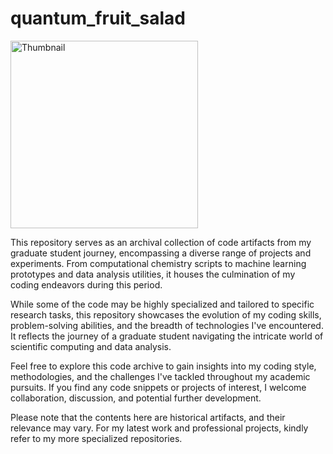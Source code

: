 # quantum_fruit_salad
 <img src="https://ih1.redbubble.net/image.3047863206.6446/raf,750x1000,075,t,101010:01c5ca27c6.jpg" alt="Thumbnail" width="300" height="300">
</a>

This repository serves as an archival collection of code artifacts from my graduate student journey, encompassing a diverse range of projects and experiments. From computational chemistry scripts to machine learning prototypes and data analysis utilities, it houses the culmination of my coding endeavors during this period.

While some of the code may be highly specialized and tailored to specific research tasks, this repository showcases the evolution of my coding skills, problem-solving abilities, and the breadth of technologies I've encountered. It reflects the journey of a graduate student navigating the intricate world of scientific computing and data analysis.

Feel free to explore this code archive to gain insights into my coding style, methodologies, and the challenges I've tackled throughout my academic pursuits. If you find any code snippets or projects of interest, I welcome collaboration, discussion, and potential further development.

Please note that the contents here are historical artifacts, and their relevance may vary. For my latest work and professional projects, kindly refer to my more specialized repositories.


